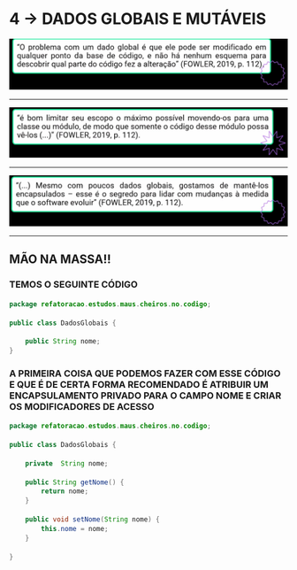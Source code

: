 # 4 → DADOS GLOBAIS E MUTÁVEIS

<img width="600" src = "https://github.com/ViniciusSXavier999/Assets/blob/main/P%C3%B3sGradua%C3%A7%C3%A3o/DadosGlobaisEMutaveis1.png" />

---

<img width="600" src = "https://github.com/ViniciusSXavier999/Assets/blob/main/P%C3%B3sGradua%C3%A7%C3%A3o/DadosGlobaisEMutaveis2.png" />

---

<img width="600" src = "https://github.com/ViniciusSXavier999/Assets/blob/main/P%C3%B3sGradua%C3%A7%C3%A3o/DadosGlobaisEMutaveis3.png" />

---

## MÃO NA MASSA!!

### TEMOS O SEGUINTE CÓDIGO

```java
package refatoracao.estudos.maus.cheiros.no.codigo;

public class DadosGlobais {
	
	public String nome;
}
```

### A PRIMEIRA COISA QUE PODEMOS FAZER COM ESSE CÓDIGO E QUE É DE CERTA FORMA RECOMENDADO É ATRIBUIR UM ENCAPSULAMENTO PRIVADO PARA O CAMPO NOME E CRIAR OS MODIFICADORES DE ACESSO

```java
package refatoracao.estudos.maus.cheiros.no.codigo;

public class DadosGlobais {
	
	private  String nome;

	public String getNome() {
		return nome;
	}

	public void setNome(String nome) {
		this.nome = nome;
	}

}
```